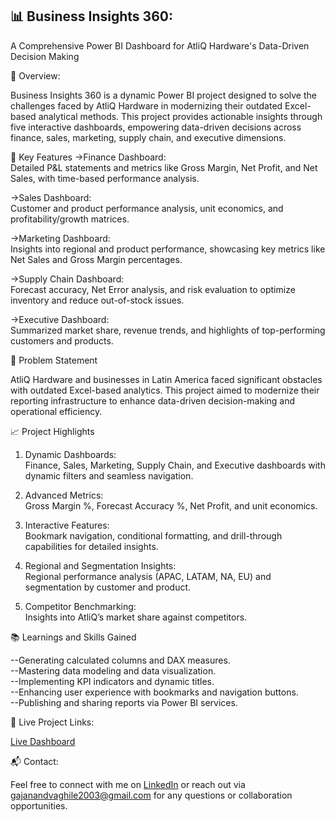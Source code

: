 ## 📊 Business Insights 360:

 A Comprehensive Power BI Dashboard for AtliQ Hardware's Data-Driven Decision Making


📝 Overview:

 Business Insights 360 is a dynamic Power BI project designed to solve the challenges faced by AtliQ Hardware in modernizing their outdated Excel-based analytical methods. This project provides actionable insights through five interactive dashboards, empowering data-driven decisions across finance, sales, marketing, supply chain, and executive dimensions.

🚀 Key Features
->Finance Dashboard:                                                  
Detailed P&L statements and metrics like Gross Margin, Net Profit, and Net Sales, with time-based performance analysis.

->Sales Dashboard:                                                    
Customer and product performance analysis, unit economics, and profitability/growth matrices.

->Marketing Dashboard:                                                      
Insights into regional and product performance, showcasing key metrics like Net Sales and Gross Margin percentages.

->Supply Chain Dashboard:                                                         
Forecast accuracy, Net Error analysis, and risk evaluation to optimize inventory and reduce out-of-stock issues.

->Executive Dashboard:                                                              
Summarized market share, revenue trends, and highlights of top-performing customers and products.

🎯 Problem Statement

AtliQ Hardware and businesses in Latin America faced significant obstacles with outdated Excel-based analytics. This project aimed to modernize their reporting infrastructure to enhance data-driven decision-making and operational efficiency.

📈 Project Highlights

1. Dynamic Dashboards:                                                    
Finance, Sales, Marketing, Supply Chain, and Executive dashboards with dynamic filters and seamless navigation.

3. Advanced Metrics:                                                    
Gross Margin %, Forecast Accuracy %, Net Profit, and unit economics.

5. Interactive Features:                                                               
Bookmark navigation, conditional formatting, and drill-through capabilities for detailed insights.

7. Regional and Segmentation Insights:                                                   
Regional performance analysis (APAC, LATAM, NA, EU) and segmentation by customer and product.

9. Competitor Benchmarking:                                                            
Insights into AtliQ’s market share against competitors.

📚 Learnings and Skills Gained

--Generating calculated columns and DAX measures.                                  
--Mastering data modeling and data visualization.                                     
--Implementing KPI indicators and dynamic titles.                                                            
--Enhancing user experience with bookmarks and navigation buttons.                                                                       
--Publishing and sharing reports via Power BI services.                                                  

🔗 Live Project Links:

[Live Dashboard](https://app.powerbi.com/view?r=eyJrIjoiYTcyZTVhYjctZGVjYy00MmYzLWJmYWEtYzFkYjYyNmE1ODYxIiwidCI6ImM2ZTU0OWIzLTVmNDUtNDAzMi1hYWU5LWQ0MjQ0ZGM1YjJjNCJ9)

📬 Contact:

Feel free to connect with me on [LinkedIn](https://www.linkedin.com/in/gajanand-vagile-d9/) or reach out via gajanandvaghile2003@gmail.com for any questions or collaboration opportunities.
